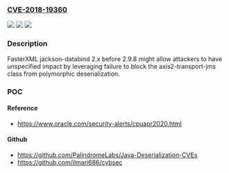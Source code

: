 ### [CVE-2018-19360](https://cve.mitre.org/cgi-bin/cvename.cgi?name=CVE-2018-19360)
![](https://img.shields.io/static/v1?label=Product&message=n%2Fa&color=blue)
![](https://img.shields.io/static/v1?label=Version&message=n%2Fa&color=blue)
![](https://img.shields.io/static/v1?label=Vulnerability&message=n%2Fa&color=brighgreen)

### Description

FasterXML jackson-databind 2.x before 2.9.8 might allow attackers to have unspecified impact by leveraging failure to block the axis2-transport-jms class from polymorphic deserialization.

### POC

#### Reference
- https://www.oracle.com/security-alerts/cpuapr2020.html

#### Github
- https://github.com/PalindromeLabs/Java-Deserialization-CVEs
- https://github.com/ilmari666/cybsec

